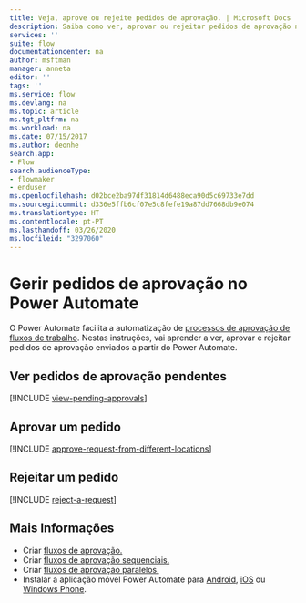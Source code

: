 ```yaml
---
title: Veja, aprove ou rejeite pedidos de aprovação. | Microsoft Docs
description: Saiba como ver, aprovar ou rejeitar pedidos de aprovação no Power Automate.
services: ''
suite: flow
documentationcenter: na
author: msftman
manager: anneta
editor: ''
tags: ''
ms.service: flow
ms.devlang: na
ms.topic: article
ms.tgt_pltfrm: na
ms.workload: na
ms.date: 07/15/2017
ms.author: deonhe
search.app:
- Flow
search.audienceType:
- flowmaker
- enduser
ms.openlocfilehash: d02bce2ba97df31814d6488eca90d5c69733e7dd
ms.sourcegitcommit: d336e5ffb6cf07e5c8fefe19a87dd7668db9e074
ms.translationtype: HT
ms.contentlocale: pt-PT
ms.lasthandoff: 03/26/2020
ms.locfileid: "3297060"
---
```

# <a name="manage-approval-requests-in-power-automate"></a>Gerir pedidos de aprovação no Power Automate

O Power Automate facilita a automatização de [processos de aprovação de fluxos de trabalho](modern-approvals.md). Nestas instruções, vai aprender a ver, aprovar e rejeitar pedidos de aprovação enviados a partir do Power Automate.

## <a name="view-pending-approval-requests"></a>Ver pedidos de aprovação pendentes
[!INCLUDE [view-pending-approvals](includes/view-pending-approvals.md)]

## <a name="approve-a-request"></a>Aprovar um pedido
[!INCLUDE [approve-request-from-different-locations](includes/approve-request-from-different-locations.md)]

## <a name="reject-a-request"></a>Rejeitar um pedido
[!INCLUDE [reject-a-request](includes/reject-a-request.md)]



## <a name="learn-more"></a>Mais Informações
* Criar [ fluxos de aprovação.](modern-approvals.md)
* Criar [fluxos de aprovação sequenciais.](sequential-modern-approvals.md)
* Criar [fluxos de aprovação paralelos.](parallel-modern-approvals.md)
* Instalar a aplicação móvel Power Automate para [Android](https://aka.ms/flowmobiledocsandroid), [iOS](https://aka.ms/flowmobiledocsios) ou [Windows Phone](https://aka.ms/flowmobilewindows).

